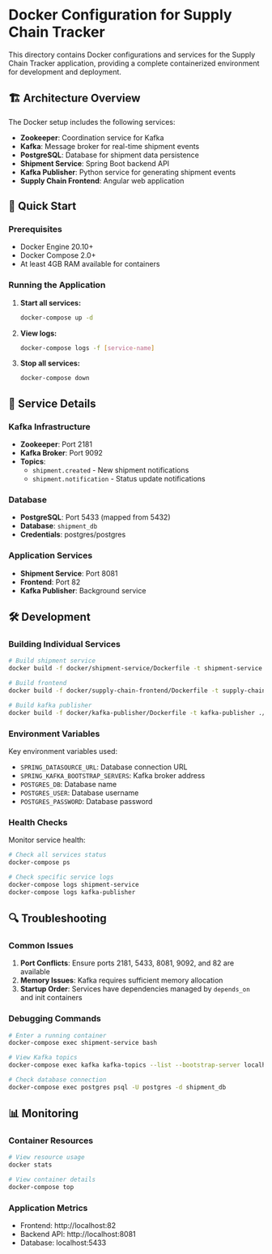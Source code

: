 # Docker Configuration for Supply Chain Tracker

This directory contains Docker configurations and services for the Supply Chain Tracker application, providing a complete containerized environment for development and deployment.

## 🏗️ Architecture Overview

The Docker setup includes the following services:

- **Zookeeper**: Coordination service for Kafka
- **Kafka**: Message broker for real-time shipment events
- **PostgreSQL**: Database for shipment data persistence
- **Shipment Service**: Spring Boot backend API
- **Kafka Publisher**: Python service for generating shipment events
- **Supply Chain Frontend**: Angular web application

## 🚀 Quick Start

### Prerequisites

- Docker Engine 20.10+
- Docker Compose 2.0+
- At least 4GB RAM available for containers

### Running the Application

1. **Start all services:**
   ```bash
   docker-compose up -d
   ```

2. **View logs:**
   ```bash
   docker-compose logs -f [service-name]
   ```

3. **Stop all services:**
   ```bash
   docker-compose down
   ```

## 🔧 Service Details

### Kafka Infrastructure

- **Zookeeper**: Port 2181
- **Kafka Broker**: Port 9092
- **Topics**: 
  - `shipment.created` - New shipment notifications
  - `shipment.notification` - Status update notifications

### Database

- **PostgreSQL**: Port 5433 (mapped from 5432)
- **Database**: `shipment_db`
- **Credentials**: postgres/postgres

### Application Services

- **Shipment Service**: Port 8081
- **Frontend**: Port 82
- **Kafka Publisher**: Background service

## 🛠️ Development

### Building Individual Services

```bash
# Build shipment service
docker build -f docker/shipment-service/Dockerfile -t shipment-service .

# Build frontend
docker build -f docker/supply-chain-frontend/Dockerfile -t supply-chain-frontend .

# Build kafka publisher
docker build -f docker/kafka-publisher/Dockerfile -t kafka-publisher ./docker/kafka-publisher
```

### Environment Variables

Key environment variables used:

- `SPRING_DATASOURCE_URL`: Database connection URL
- `SPRING_KAFKA_BOOTSTRAP_SERVERS`: Kafka broker address
- `POSTGRES_DB`: Database name
- `POSTGRES_USER`: Database username
- `POSTGRES_PASSWORD`: Database password

### Health Checks

Monitor service health:

```bash
# Check all services status
docker-compose ps

# Check specific service logs
docker-compose logs shipment-service
docker-compose logs kafka-publisher
```

## 🔍 Troubleshooting

### Common Issues

1. **Port Conflicts**: Ensure ports 2181, 5433, 8081, 9092, and 82 are available
2. **Memory Issues**: Kafka requires sufficient memory allocation
3. **Startup Order**: Services have dependencies managed by `depends_on` and init containers

### Debugging Commands

```bash
# Enter a running container
docker-compose exec shipment-service bash

# View Kafka topics
docker-compose exec kafka kafka-topics --list --bootstrap-server localhost:9092

# Check database connection
docker-compose exec postgres psql -U postgres -d shipment_db
```

## 📊 Monitoring

### Container Resources

```bash
# View resource usage
docker stats

# View container details
docker-compose top
```

### Application Metrics

- Frontend: http://localhost:82
- Backend API: http://localhost:8081
- Database: localhost:5433
